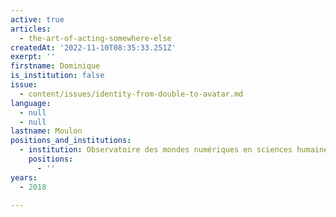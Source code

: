 ```yaml
---
active: true
articles:
  - the-art-of-acting-somewhere-else
createdAt: '2022-11-10T08:35:33.251Z'
exerpt: ''
firstname: Dominique
is_institution: false
issue:
  - content/issues/identity-from-double-to-avatar.md
language:
  - null
  - null
lastname: Moulon
positions_and_institutions:
  - institution: Observatoire des mondes numériques en sciences humaines (OMNSH), France
    positions:
      - ''
years:
  - 2018

---
```

